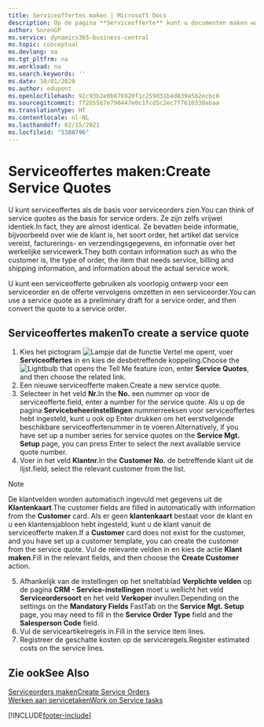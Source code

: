 ```yaml
---
title: Serviceoffertes maken | Microsoft Docs
description: Op de pagina **Serviceofferte** kunt u documenten maken waarin u op aanvraag van de klant voor serviceartikelen gegevens invoert over een service, als bijvoorbeeld herstel en onderhoud. U kunt een serviceofferte gebruiken als voorlopig ontwerp voor een serviceorder en de offerte vervolgens omzetten in een serviceorder.
author: SorenGP
ms.service: dynamics365-business-central
ms.topic: conceptual
ms.devlang: na
ms.tgt_pltfrm: na
ms.workload: na
ms.search.keywords: ''
ms.date: 10/01/2020
ms.author: edupont
ms.openlocfilehash: 92c93b2e0b876920f1c259d31b4d839a5b2ecbc0
ms.sourcegitcommit: ff2b55b7e790447e0c1fcd5c2ec7f7610338ebaa
ms.translationtype: HT
ms.contentlocale: nl-NL
ms.lasthandoff: 02/15/2021
ms.locfileid: "5388796"
---
```

# <a name="create-service-quotes"></a><span data-ttu-id="04e63-104">Serviceoffertes maken:</span><span class="sxs-lookup"><span data-stu-id="04e63-104">Create Service Quotes</span></span>
<span data-ttu-id="04e63-105">U kunt serviceoffertes als de basis voor serviceorders zien.</span><span class="sxs-lookup"><span data-stu-id="04e63-105">You can think of service quotes as the basis for service orders.</span></span> <span data-ttu-id="04e63-106">Ze zijn zelfs vrijwel identiek.</span><span class="sxs-lookup"><span data-stu-id="04e63-106">In fact, they are almost identical.</span></span> <span data-ttu-id="04e63-107">Ze bevatten beide informatie, bijvoorbeeld over wie de klant is, het soort order, het artikel dat service vereist, facturerings- en verzendingsgegevens, en informatie over het werkelijke servicewerk.</span><span class="sxs-lookup"><span data-stu-id="04e63-107">They both contain information such as who the customer is, the type of order, the item that needs service, billing and shipping information, and information about the actual service work.</span></span>
 
<span data-ttu-id="04e63-108">U kunt een serviceofferte gebruiken als voorlopig ontwerp voor een serviceorder en de offerte vervolgens omzetten in een serviceorder.</span><span class="sxs-lookup"><span data-stu-id="04e63-108">You can use a service quote as a preliminary draft for a service order, and then convert the quote to a service order.</span></span>  
  
## <a name="to-create-a-service-quote"></a><span data-ttu-id="04e63-109">Serviceoffertes maken</span><span class="sxs-lookup"><span data-stu-id="04e63-109">To create a service quote</span></span>  
1. <span data-ttu-id="04e63-110">Kies het pictogram ![Lampje dat de functie Vertel me opent](media/ui-search/search_small.png "Vertel me wat u wilt doen"), voer **Serviceoffertes** in en kies de desbetreffende koppeling.</span><span class="sxs-lookup"><span data-stu-id="04e63-110">Choose the ![Lightbulb that opens the Tell Me feature](media/ui-search/search_small.png "Tell me what you want to do") icon, enter **Service Quotes**, and then choose the related link.</span></span>  
2. <span data-ttu-id="04e63-111">Een nieuwe serviceofferte maken.</span><span class="sxs-lookup"><span data-stu-id="04e63-111">Create a new service quote.</span></span>  
3. <span data-ttu-id="04e63-112">Selecteer in het veld **Nr.**</span><span class="sxs-lookup"><span data-stu-id="04e63-112">In the **No.**</span></span> <span data-ttu-id="04e63-113">een nummer op voor de serviceofferte.</span><span class="sxs-lookup"><span data-stu-id="04e63-113">field, enter a number for the service quote.</span></span> <span data-ttu-id="04e63-114">Als u op de pagina **Servicebeheerinstellingen** nummerreeksen voor serviceoffertes hebt ingesteld, kunt u ook op Enter drukken om het eerstvolgende beschikbare serviceoffertenummer in te voeren.</span><span class="sxs-lookup"><span data-stu-id="04e63-114">Alternatively, if you have set up a number series for service quotes on the **Service Mgt. Setup** page, you can press Enter to select the next available service quote number.</span></span>  
4. <span data-ttu-id="04e63-115">Voer in het veld **Klantnr.**</span><span class="sxs-lookup"><span data-stu-id="04e63-115">In the **Customer No.**</span></span>  <span data-ttu-id="04e63-116">de betreffende klant uit de lijst.</span><span class="sxs-lookup"><span data-stu-id="04e63-116">field, select the relevant customer from the list.</span></span>  

  > [!Note]  
  >  <span data-ttu-id="04e63-117">De klantvelden worden automatisch ingevuld met gegevens uit de **Klantenkaart**.</span><span class="sxs-lookup"><span data-stu-id="04e63-117">The customer fields are filled in automatically with information from the **Customer** card.</span></span> <span data-ttu-id="04e63-118">Als er geen **klantenkaart** bestaat voor de klant en u een klantensjabloon hebt ingesteld, kunt u de klant vanuit de serviceofferte maken.</span><span class="sxs-lookup"><span data-stu-id="04e63-118">If a **Customer** card does not exist for the customer, and you have set up a customer template, you can create the customer from the service quote.</span></span> <span data-ttu-id="04e63-119">Vul de relevante velden in en kies de actie **Klant maken**.</span><span class="sxs-lookup"><span data-stu-id="04e63-119">Fill in the relevant fields, and then choose the **Create Customer** action.</span></span>  
  
5. <span data-ttu-id="04e63-120">Afhankelijk van de instellingen op het sneltabblad **Verplichte velden** op de pagina **CRM - Service-instellingen** moet u wellicht het veld **Serviceordersoort** en het veld **Verkoper** invullen.</span><span class="sxs-lookup"><span data-stu-id="04e63-120">Depending on the settings on the **Mandatory Fields** FastTab on the **Service Mgt. Setup** page, you may need to fill in the **Service Order Type** field and the **Salesperson Code** field.</span></span>  
6. <span data-ttu-id="04e63-121">Vul de serviceartikelregels in.</span><span class="sxs-lookup"><span data-stu-id="04e63-121">Fill in the service item lines.</span></span>  
7. <span data-ttu-id="04e63-122">Registreer de geschatte kosten op de serviceregels.</span><span class="sxs-lookup"><span data-stu-id="04e63-122">Register estimated costs on the service lines.</span></span>  
  
## <a name="see-also"></a><span data-ttu-id="04e63-123">Zie ook</span><span class="sxs-lookup"><span data-stu-id="04e63-123">See Also</span></span>  
[<span data-ttu-id="04e63-124">Serviceorders maken</span><span class="sxs-lookup"><span data-stu-id="04e63-124">Create Service Orders</span></span>](service-how-to-create-service-orders.md)  
[<span data-ttu-id="04e63-125">Werken aan servicetaken</span><span class="sxs-lookup"><span data-stu-id="04e63-125">Work on Service tasks</span></span>](service-how-to-work-on-service-tasks.md)  

 

[!INCLUDE[footer-include](includes/footer-banner.md)]